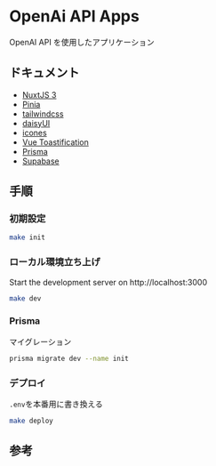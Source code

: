 # OpenAi API Apps

OpenAI API を使用したアプリケーション

## ドキュメント

-   [NuxtJS 3](https://nuxt.com/)
-   [Pinia](https://pinia.vuejs.org/core-concepts/)
-   [tailwindcss](https://tailwindcss.com/)
-   [daisyUI](https://daisyui.com/)
-   [icones](https://icones.js.org/)
-   [Vue Toastification](https://vue-toastification.maronato.dev/)
-   [Prisma](https://www.prisma.io/docs)
-   [Supabase](https://app.supabase.com/project/xicccftxvthjqjbxhqnf)

## 手順

### 初期設定

```bash
make init
```

### ローカル環境立ち上げ

Start the development server on http://localhost:3000

```bash
make dev
```

### Prisma

マイグレーション

```bash
prisma migrate dev --name init
```

### デプロイ

`.env`を本番用に書き換える

```bash
make deploy
```

## 参考
